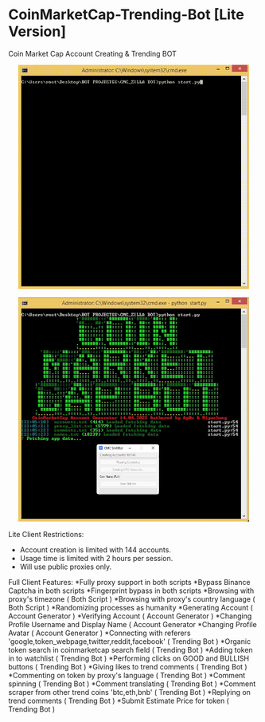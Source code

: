 # CoinMarketCap-Trending-Bot [Lite Version]
Coin Market Cap Account Creating &amp; Trending BOT

<p align="center">
  <img src="https://raw.githubusercontent.com/trurstspijee/CoinMarketCap-Trending-Bot/main/1.gif" width="auto" height="450"/>
</p>


<p align="center">
  <img src="https://raw.githubusercontent.com/trurstspijee/CoinMarketCap-Trending-Bot/main/2.jpg" width="auto" height="450"/>
</p>

Lite Client Restrictions:
* Account creation is limited with 144 accounts.
* Usage time is limited with 2 hours per session.
* Will use public proxies only.

Full Client Features:
*Fully proxy support in both scripts
*Bypass Binance Captcha in both scripts
*Fingerprint bypass in both scripts
*Browsing with proxy's timezone ( Both Script )
*Browsing with proxy's country language ( Both Script )
*Randomizing processes as humanity
*Generating Account ( Account Generator )
*Verifying Account ( Account Generator )
*Changing Profile Username and Display Name ( Account Generator 
*Changing Profile Avatar ( Account Generator )
*Connecting with referers 'google,token_webpage,twitter,reddit,facebook' ( Trending Bot )
*Organic token search in coinmarketcap search field ( Trending Bot )
*Adding token in to watchlist ( Trending Bot )
*Performing clicks on GOOD and BULLISH buttons ( Trending Bot ) 
*Giving likes to trend comments ( Trending Bot )
*Commenting on token by proxy's language ( Trending Bot )
*Comment spinning ( Trending Bot )
*Comment translating ( Trending Bot )
*Comment scraper from other trend coins 'btc,eth,bnb' ( Trending Bot )
*Replying on trend comments ( Trending Bot )
*Submit Estimate Price for token ( Trending Bot )
